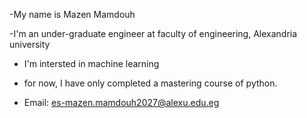 -My name is Mazen Mamdouh

-I'm an under-graduate engineer at faculty of engineering, Alexandria university

- I'm intersted in machine learning

- for now, I have only completed a mastering course of python.

- Email: es-mazen.mamdouh2027@alexu.edu.eg
